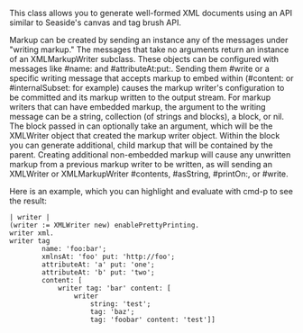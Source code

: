 This class allows you to generate well-formed XML documents using an API similar to Seaside's canvas and tag brush API.

Markup can be created by sending an instance any of the messages under "writing markup." The messages that take no arguments return an instance of an XMLMarkupWriter subclass. These objects can be configured with messages like #name: and #attributeAt:put:. Sending them #write or a specific writing message that accepts markup to embed within (#content: or #internalSubset: for example) causes the markup writer's configuration to be committed and its markup written to the output stream. For markup writers that can have embedded markup, the argument to the writing message can be a string, collection (of strings and blocks), a block, or nil. The block passed in can optionally take an argument, which will be the XMLWriter object that created the markup writer object. Within the block you can generate additional, child markup that will be contained by the parent. Creating additional non-embedded markup will cause any unwritten markup from a previous markup writer to be written, as will sending an XMLWriter or XMLMarkupWriter #contents, #asString, #printOn:, or #write.

Here is an example, which you can highlight and evaluate with cmd-p to see the result:

	| writer |
	(writer := XMLWriter new) enablePrettyPrinting.
	writer xml.
	writer tag
			name: 'foo:bar';
			xmlnsAt: 'foo' put: 'http://foo';
			attributeAt: 'a' put: 'one';
			attributeAt: 'b' put: 'two';
			content: [
				writer tag: 'bar' content: [
					writer
						string: 'test';
						tag: 'baz';
						tag: 'foobar' content: 'test']]